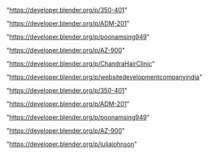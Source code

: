 "https://developer.blender.org/p/350-401"

"https://developer.blender.org/p/ADM-201"

"https://developer.blender.org/p/poonamsing949"

"https://developer.blender.org/p/AZ-900"

 
"https://developer.blender.org/p/ChandraHairClinic"


"https://developer.blender.org/p/websitedevelopmentcompanyindia"


"https://developer.blender.org/p/350-401"


"https://developer.blender.org/p/ADM-201"


"https://developer.blender.org/p/poonamsing949"


"https://developer.blender.org/p/AZ-900"


"https://developer.blender.org/p/juliajohnson"


 
